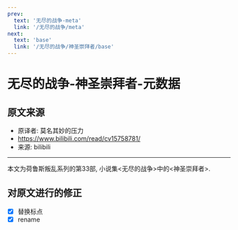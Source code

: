 ```yaml
---
prev:
  text: '无尽的战争-meta'
  link: '/无尽的战争/meta'
next:
  text: 'base'
  link: '/无尽的战争/神圣崇拜者/base'
---
```


# 无尽的战争-神圣崇拜者-元数据

## 原文来源

+ 原译者: 莫名其妙的压力
+ <https://www.bilibili.com/read/cv15758781/>
+ 来源: bilibili

--------

本文为荷鲁斯叛乱系列的第33部, 小说集<无尽的战争>中的<神圣崇拜者>.

## 对原文进行的修正

+ [x] 替换标点
+ [x] rename
